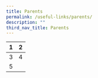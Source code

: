 ```yaml
---
title: Parents
permalink: /useful-links/parents/
description: ""
third_nav_title: Parents
---
```

<table>
<thead>
  <tr>
    <th>1</th>
    <th>2</th>
  </tr>
</thead>
<tbody>
  <tr>
    <td>3</td>
    <td>4</td>
  </tr>
  <tr>
    <td colspan="2">5</td>
  </tr>
</tbody>
</table>